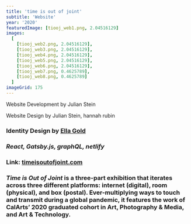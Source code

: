 ```yaml
---
title: 'time is out of joint'
subtitle: 'Website'
year: '2020'
featuredImage: [tiooj_web1.png, 2.04516129]
images:
  [
    [tiooj_web2.png, 2.04516129],
    [tiooj_web3.png, 2.04516129],
    [tiooj_web4.png, 2.04516129],
    [tiooj_web5.png, 2.04516129],
    [tiooj_web6.png, 2.04516129],
    [tiooj_web7.png, 0.4625789],
    [tiooj_web8.png, 0.4625789]
  ]
imageGrid: 175
---
```


Website Development by Julian Stein

Website Design by Julian Stein, hannah rubin

### Identity Design by [Ella Gold](https://www.ellagold.com/)

### _React, Gatsby.js, graphQL, netlify_

### Link: [timeisoutofjoint.com](https://www.timeisoutofjoint.com/)

### _Time is Out of Joint_ is a three-part exhibition that iterates across three different platforms: internet (digital), room (physical), and box (postal). Ever-multiplying ways to touch and transmit during a global pandemic, it features the work of CalArts’ 2020 graduated cohort in Art, Photography & Media, and Art & Technology.

